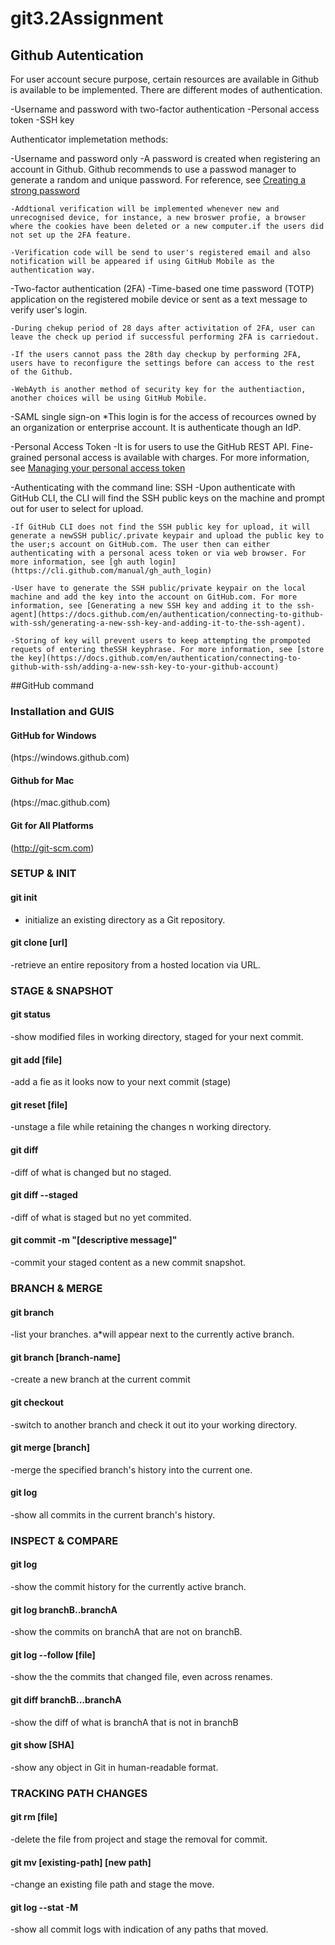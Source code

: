 # git3.2Assignment
## Github Autentication

For user account secure purpose, certain resources are available in Github is available to be implemented. There are different modes of authentication.

-Username and password with two-factor authentication
-Personal access token
-SSH key

Authenticator implemetation methods:

-Username and password only
    -A password is created when registering an account in Github. Github recommends to use a passwod manager to generate a random and unique password. For reference, see [Creating a strong password](https://docs.github.com/en/authentication/keeping-your-account-and-data-secure/creating-a-strong-password)

    -Addtional verification will be implemented whenever new and unrecognised device, for instance, a new broswer profie, a browser where the cookies have been deleted or a new computer.if the users did not set up the 2FA feature.

    -Verification code will be send to user's registered email and also notification will be appeared if using GitHub Mobile as the authentication way. 

-Two-factor authentication (2FA)
    -Time-based one time password (TOTP) application on the registered mobile device or sent as a text message to verify user's login. 

    -During chekup period of 28 days after activitation of 2FA, user can leave the check up period if successful performing 2FA is carriedout.

    -If the users cannot pass the 28th day checkup by performing 2FA, users have to reconfigure the settings before can access to the rest of the Github. 

    -WebAyth is another method of security key for the authentiaction, another choices will be using GitHub Mobile. 

-SAML single sign-on
    *This login is for the access of recources owned by an organization or enterprise account. It is authenticate though an IdP. 

-Personal Access Token
    -It is for users to use the GitHub REST API. Fine-grained personal access is available with charges. For more information, see [Managing your personal access token](https://docs.github.com/en/authentication/keeping-your-account-and-data-secure/managing-your-personal-access-tokens)

-Authenticating with the command line: SSH
    -Upon authenticate with GitHub CLI, the CLI will find the SSH public keys on the machine and prompt out for user to select for upload. 

    -If GitHub CLI does not find the SSH public key for upload, it will generate a newSSH public/.private keypair and upload the public key to the user;s account on GitHub.com. The user then can either authenticating with a personal acess token or via web browser. For more information, see [gh auth login](https://cli.github.com/manual/gh_auth_login)

    -User have to generate the SSH public/private keypair on the local machine and add the key into the account on GitHub.com. For more information, see [Generating a new SSH key and adding it to the ssh-agent](https://docs.github.com/en/authentication/connecting-to-github-with-ssh/generating-a-new-ssh-key-and-adding-it-to-the-ssh-agent). 

    -Storing of key will prevent users to keep attempting the prompoted requets of entering theSSH keyphrase. For more information, see [store the key](https://docs.github.com/en/authentication/connecting-to-github-with-ssh/adding-a-new-ssh-key-to-your-github-account)

##GitHub command

### Installation and GUIS

#### GitHub for Windows
(htps://windows.github.com)

#### Github for Mac
(htps://mac.github.com)

#### Git for All Platforms
(http://git-scm.com)

### SETUP & INIT

#### git init
- initialize an existing directory as a Git repository.

#### git clone [url]
-retrieve an entire repository from a hosted location via URL. 

### STAGE & SNAPSHOT

#### git status 
-show modified files in working directory, staged for your next commit.

#### git add [file]
-add a fie as it looks now to your next commit (stage)

#### git reset [file]
-unstage a file while retaining the changes n working directory. 

#### git diff
-diff of what is changed but no staged.

#### git diff --staged
-diff of what is staged but no yet commited.

#### git commit -m "[descriptive message]"
-commit your staged content as a new commit snapshot.

### BRANCH & MERGE

#### git branch
-list your branches. a*will appear next to the currently active branch. 

#### git branch [branch-name]
-create a new branch at the current commit

#### git checkout
-switch to another branch and check it out ito your working directory.

#### git merge [branch]
-merge the specified branch's history into the current one. 

#### git log
-show all commits in the current branch's history.

### INSPECT & COMPARE

#### git log
-show the commit history for the currently active branch.

#### git log branchB..branchA
-show the commits on branchA that are not on branchB.

#### git log --follow [file]
-show the the commits that changed file, even across renames.

#### git diff branchB...branchA
-show the diff of what is branchA that is not in branchB

#### git show [SHA]
-show any object in Git in human-readable format.

### TRACKING PATH CHANGES

#### git rm [file]
-delete the file from project and stage the removal for commit.

#### git mv [existing-path] [new path]
-change an existing file path and stage the move. 

#### git log --stat -M
-show all commit logs with indication of any paths that moved.


